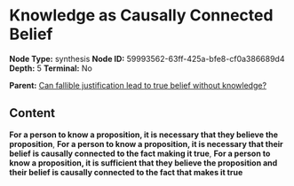 # Knowledge as Causally Connected Belief

**Node Type:** synthesis
**Node ID:** 59993562-63ff-425a-bfe8-cf0a386689d4
**Depth:** 5
**Terminal:** No

**Parent:** [Can fallible justification lead to true belief without knowledge?](can-fallible-justification-lead-to-true-belief-without-knowledge-antithesis-510fda7a-a9b6-4793-be72-b200aa26e2ee.md)

## Content

**For a person to know a proposition, it is necessary that they believe the proposition**, **For a person to know a proposition, it is necessary that their belief is causally connected to the fact making it true**, **For a person to know a proposition, it is sufficient that they believe the proposition and their belief is causally connected to the fact that makes it true**
